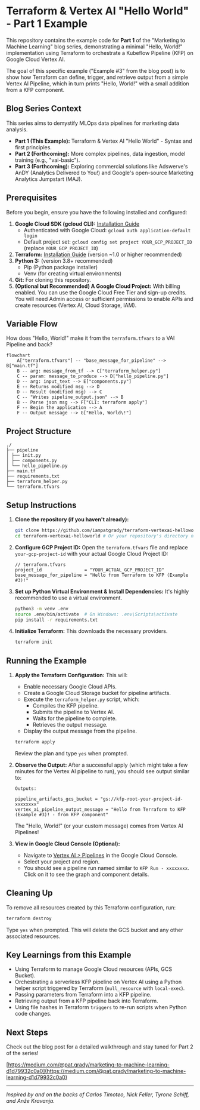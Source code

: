 # Terraform & Vertex AI "Hello World" - Part 1 Example

This repository contains the example code for **Part 1** of the "Marketing to Machine Learning" blog series, demonstrating a minimal "Hello, World!" implementation using Terraform to orchestrate a Kubeflow Pipeline (KFP) on Google Cloud Vertex AI.

The goal of this specific example ("Example #3" from the blog post) is to show how Terraform can define, trigger, and retrieve output from a simple Vertex AI Pipeline, which in turn prints "Hello, World!" with a small addition from a KFP component.

## Blog Series Context

This series aims to demystify MLOps data pipelines for marketing data analysis.
*   **Part 1 (This Example):** Terraform & Vertex AI "Hello World" - Syntax and first principles.
*   **Part 2 (Forthcoming):** More complex pipelines, data ingestion, model training (e.g., "vai-basic").
*   **Part 3 (Forthcoming):** Exploring commercial solutions like Adswerve's AnDY (Analytics Delivered to You!) and Google's open-source Marketing Analytics Jumpstart (MAJ).

## Prerequisites

Before you begin, ensure you have the following installed and configured:

1.  **Google Cloud SDK (gcloud CLI):** [Installation Guide](https://cloud.google.com/sdk/docs/install)
    *   Authenticated with Google Cloud: `gcloud auth application-default login`
    *   Default project set: `gcloud config set project YOUR_GCP_PROJECT_ID` (replace `YOUR_GCP_PROJECT_ID`)
2.  **Terraform:** [Installation Guide](https://developer.hashicorp.com/terraform/tutorials/aws-get-started/install-cli) (version ~1.0 or higher recommended)
3.  **Python 3:** (version 3.8+ recommended)
    *   Pip (Python package installer)
    *   Venv (for creating virtual environments)
4.  **Git:** For cloning this repository.
5.  **(Optional but Recommended) A Google Cloud Project:** With billing enabled. You can use the Google Cloud Free Tier and sign-up credits. You will need Admin access or sufficient permissions to enable APIs and create resources (Vertex AI, Cloud Storage, IAM).

## Variable Flow
How does "Hello, World!" make it from the `terraform.tfvars` to a VAI Pipeline and back?
```mermaid
flowchart
    A["terraform.tfvars"] -- "base_message_for_pipeline" --> B["main.tf"]
    B -- arg: message_from_tf --> C["terraform_helper.py"]
    C -- param: message_to_produce --> D["hello_pipeline.py"]
    D -- arg: input_text --> E["components.py"]
    E -- Returns modified msg --> D
    D -- Result (modified msg) --> C
    C -- "Writes pipeline_output.json" --> B
    B -- Parse json msg --> F["CLI: terraform apply"]
    F -- Begin the application --> A
    F -- Output message --> G["Hello, World\!"]
```

## Project Structure
```
./
├── pipeline
│ ├── init.py
│ ├── components.py
│ └── hello_pipeline.py
├── main.tf
├── requirements.txt
├── terraform_helper.py
└── terraform.tfvars
```

## Setup Instructions

1.  **Clone the repository (if you haven't already):**
    ```bash
    git clone https://github.com/iampatgrady/terraform-vertexai-helloworld.git
    cd terraform-vertexai-helloworld # Or your repository's directory name
    ```

2.  **Configure GCP Project ID:**
    Open the `terraform.tfvars` file and replace `your-gcp-project-id` with your actual Google Cloud Project ID:
    ```hcl
    // terraform.tfvars
    project_id                = "YOUR_ACTUAL_GCP_PROJECT_ID"
    base_message_for_pipeline = "Hello from Terraform to KFP (Example #3)!"
    ```

3.  **Set up Python Virtual Environment & Install Dependencies:**
    It's highly recommended to use a virtual environment.
    ```bash
    python3 -m venv .env
    source .env/bin/activate  # On Windows: .env\Scripts\activate
    pip install -r requirements.txt
    ```

4.  **Initialize Terraform:**
    This downloads the necessary providers.
    ```bash
    terraform init
    ```

## Running the Example

1.  **Apply the Terraform Configuration:**
    This will:
    *   Enable necessary Google Cloud APIs.
    *   Create a Google Cloud Storage bucket for pipeline artifacts.
    *   Execute the `terraform_helper.py` script, which:
        *   Compiles the KFP pipeline.
        *   Submits the pipeline to Vertex AI.
        *   Waits for the pipeline to complete.
        *   Retrieves the output message.
    *   Display the output message from the pipeline.

    ```bash
    terraform apply
    ```
    Review the plan and type `yes` when prompted.

2.  **Observe the Output:**
    After a successful apply (which might take a few minutes for the Vertex AI pipeline to run), you should see output similar to:
    ```
    Outputs:

    pipeline_artifacts_gcs_bucket = "gs://kfp-root-your-project-id-xxxxxxxx"
    vertex_ai_pipeline_output_message = "Hello from Terraform to KFP (Example #3)! - from KFP component"
    ```
    The "Hello, World!" (or your custom message) comes from Vertex AI Pipelines!

3.  **View in Google Cloud Console (Optional):**
    *   Navigate to [Vertex AI > Pipelines](https://console.cloud.google.com/vertex-ai/pipelines) in the Google Cloud Console.
    *   Select your project and region.
    *   You should see a pipeline run named similar to `KFP Run - xxxxxxxx`. Click on it to see the graph and component details.

## Cleaning Up

To remove all resources created by this Terraform configuration, run:
```bash
terraform destroy
```

Type `yes` when prompted. This will delete the GCS bucket and any other associated resources.

## Key Learnings from this Example

* Using Terraform to manage Google Cloud resources (APIs, GCS Bucket).  
* Orchestrating a serverless KFP pipeline on Vertex AI using a Python helper script triggered by Terraform (`null_resource` with `local-exec`).  
* Passing parameters from Terraform into a KFP pipeline.  
* Retrieving output from a KFP pipeline back into Terraform.  
* Using file hashes in Terraform `triggers` to re-run scripts when Python code changes.

## Next Steps

Check out the blog post for a detailed walkthrough and stay tuned for Part 2 of the series\!

[https://medium.com/@pat.grady/marketing-to-machine-learning-d1d79932c0a0](https://medium.com/@pat.grady/marketing-to-machine-learning-d1d79932c0a0)

---

*Inspired by and on the backs of Carlos Timoteo, Nick Feller, Tyrone Schiff, and Anže Kravanja.*


